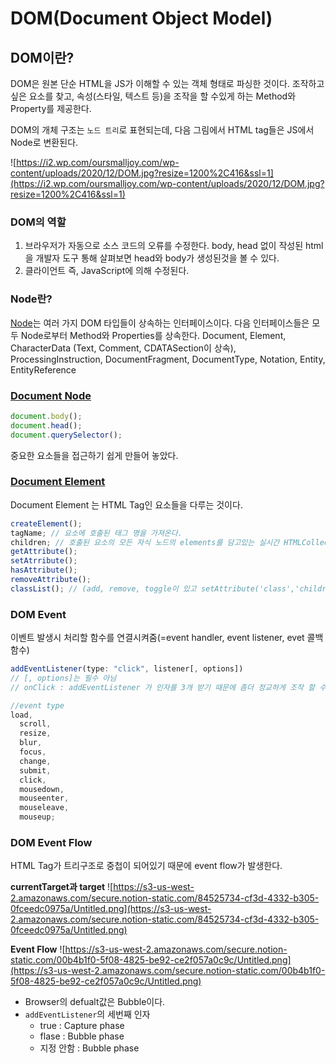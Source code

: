 # DOM(Document Object Model)

## DOM이란?

DOM은 원본 단순 HTML을 JS가 이해할 수 있는 객체 형태로 파싱한 것이다.
조작하고 싶은 요소를 찾고, 속성(스타일, 텍스트 등)을 조작을 할 수있게 하는 Method와 Property를 제공한다.

DOM의 개체 구조는 `노드 트리`로 표현되는데, 다음 그림에서 HTML tag들은 JS에서 Node로 변환된다.

![https://i2.wp.com/oursmalljoy.com/wp-content/uploads/2020/12/DOM.jpg?resize=1200%2C416&ssl=1](https://i2.wp.com/oursmalljoy.com/wp-content/uploads/2020/12/DOM.jpg?resize=1200%2C416&ssl=1)

### DOM의 역할

1. 브라우저가 자동으로 소스 코드의 오류를 수정한다.
   body, head 없이 작성된 html을 개발자 도구 통해 살펴보면 head와 body가 생성된것을 볼 수 있다.
2. 클라이언트 즉, JavaScript에 의해 수정된다.

### Node란?

[Node](https://developer.mozilla.org/ko/docs/Web/API/Node)는 여러 가지 DOM 타입들이 상속하는 인터페이스이다.
다음 인터페이스들은 모두 Node로부터 Method와 Properties를 상속한다.
Document, Element, CharacterData (Text, Comment, CDATASection이 상속), ProcessingInstruction, DocumentFragment, DocumentType, Notation, Entity, EntityReference

### [Document Node](https://developer.mozilla.org/ko/docs/Web/API/Document)

```jsx
document.body();
document.head();
document.querySelector();
```

중요한 요소들을 접근하기 쉽게 만들어 놓았다.

### [Document Element](https://developer.mozilla.org/ko/docs/Web/API/Element)

Document Element 는 HTML Tag인 요소들을 다루는 것이다.

```jsx
createElement();
tagName; // 요소에 호출된 태그 명을 가져온다.
children; // 호출된 요소의 모든 자식 노드의 elements를 담고있는 실시간 HTMLCollection을 반환.
getAttribute();
setAtrribute();
hasAttribute();
removeAttribute();
classList(); // (add, remove, toggle이 있고 setAttribute('class','children')는 class를 대체한다는 점에서 classList와 다르다.)
```

### DOM Event

이벤트 발생시 처리할 함수를 연결시켜줌(=event handler, event listener, evet 콜백함수)

```jsx
addEventListener(type: "click", listener[, options])
// [, options]는 필수 아님
// onClick : addEventListener 가 인자를 3개 받기 때문에 좀더 정교하게 조작 할 수 있음.
```

```jsx
//event type
load,
  scroll,
  resize,
  blur,
  focus,
  change,
  submit,
  click,
  mousedown,
  mouseenter,
  mouseleave,
  mouseup;
```

### DOM Event Flow

HTML Tag가 트리구조로 중첩이 되어있기 때문에 event flow가 발생한다.

**currentTarget과 target**
![https://s3-us-west-2.amazonaws.com/secure.notion-static.com/84525734-cf3d-4332-b305-0fceedc0975a/Untitled.png](https://s3-us-west-2.amazonaws.com/secure.notion-static.com/84525734-cf3d-4332-b305-0fceedc0975a/Untitled.png)

**Event Flow**
![https://s3-us-west-2.amazonaws.com/secure.notion-static.com/00b4b1f0-5f08-4825-be92-ce2f057a0c9c/Untitled.png](https://s3-us-west-2.amazonaws.com/secure.notion-static.com/00b4b1f0-5f08-4825-be92-ce2f057a0c9c/Untitled.png)

- Browser의 defualt값은 Bubble이다.
- `addEventListener`의 세번째 인자
  - true : Capture phase
  - flase : Bubble phase
  - 지정 안함 : Bubble phase
